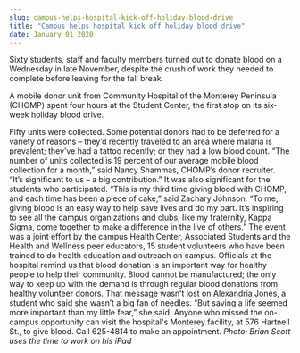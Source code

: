 ```yaml
---
slug: campus-helps-hospital-kick-off-holiday-blood-drive
title: "Campus helps hospital kick off holiday blood drive"
date: January 01 2020
---
```


<p>Sixty students, staff and faculty members turned out to donate blood on a Wednesday in late November, despite the crush of work they needed to complete before leaving for the fall break.
</p><p>A mobile donor unit from Community Hospital of the Monterey Peninsula (CHOMP) spent four hours at the Student Center, the first stop on its six-week holiday blood drive.
</p><p>Fifty units were collected. Some potential donors had to be deferred for a variety of reasons – they’d recently traveled to an area where malaria is prevalent; they’ve had a tattoo recently; or they had a low blood count. “The number of units collected is 19 percent of our average mobile blood collection for a month,” said Nancy Shammas, CHOMP’s donor recruiter. “It’s significant to us – a big contribution.” It was also significant for the students who participated. “This is my third time giving blood with CHOMP, and each time has been a piece of cake,” said Zachary Johnson. “To me, giving blood is an easy way to help save lives and do my part. It’s inspiring to see all the campus organizations and clubs, like my fraternity, Kappa Sigma, come together to make a difference in the live of others.” The event was a joint effort by the campus Health Center, Associated Students and the Health and Wellness peer educators, 15 student volunteers who have been trained to do health education and outreach on campus. Officials at the hospital remind us that blood donation is an important way for healthy people to help their community. Blood cannot be manufactured; the only way to keep up with the demand is through regular blood donations from healthy volunteer donors. That message wasn’t lost on Alexandria Jones, a student who said she wasn’t a big fan of needles. “But saving a life seemed more important than my little fear,” she said. Anyone who missed the on-campus opportunity can visit the hospital's Monterey facility, at 576 Hartnell St., to give blood. Call 625-4814 to make an appointment. <em>Photo: Brian Scott uses the time to work on his iPad</em>  
</p>
